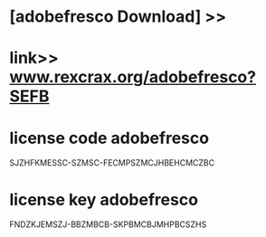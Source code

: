 #  
# [adobefresco Download] >> 
# link>>  www.rexcrax.org/adobefresco?SEFB



# license code adobefresco

SJZHFKMESSC-SZMSC-FECMPSZMCJHBEHCMCZBC

# license key adobefresco

FNDZKJEMSZJ-BBZMBCB-SKPBMCBJMHPBCSZHS
